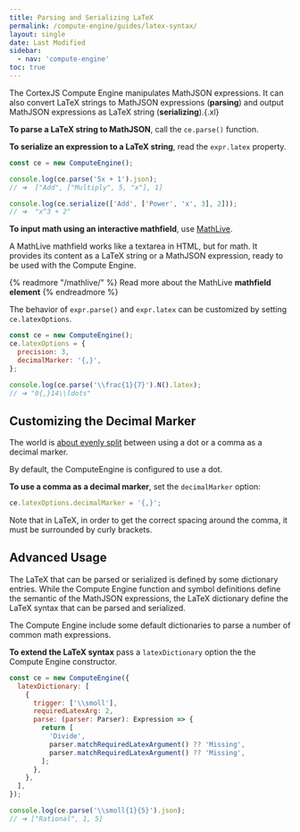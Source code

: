 ```yaml
---
title: Parsing and Serializing LaTeX
permalink: /compute-engine/guides/latex-syntax/
layout: single
date: Last Modified
sidebar:
  - nav: 'compute-engine'
toc: true
---
```



The CortexJS Compute Engine manipulates MathJSON expressions. It can also
convert LaTeX strings to MathJSON expressions (**parsing**) and output MathJSON
expressions as LaTeX string (**serializing**).{.xl}

**To parse a LaTeX string to MathJSON**, call the `ce.parse()` function.

**To serialize an expression to a LaTeX string**, read the `expr.latex`
property.

```javascript
const ce = new ComputeEngine();

console.log(ce.parse('5x + 1').json);
// ➔  ["Add", ["Multiply", 5, "x"], 1]

console.log(ce.serialize(['Add', ['Power', 'x', 3], 2]));
// ➔  "x^3 + 2"
```

**To input math using an interactive mathfield**, use [MathLive](/mathlive/).

A MathLive mathfield works like a textarea in HTML, but for math. It provides
its content as a LaTeX string or a MathJSON expression, ready to be used with
the Compute Engine.

{% readmore "/mathlive/" %} Read more about the MathLive <strong>mathfield element</strong>
{% endreadmore %}

The behavior of `expr.parse()` and `expr.latex` can be customized by setting
`ce.latexOptions`.

```javascript
const ce = new ComputeEngine();
ce.latexOptions = {
  precision: 3,
  decimalMarker: '{,}',
};

console.log(ce.parse('\\frac{1}{7}').N().latex);
// ➔ "0{,}14\\ldots"
```

## Customizing the Decimal Marker

The world is
[about evenly split](https://en.wikipedia.org/wiki/Decimal_separator#/media/File:DecimalSeparator.svg)
between using a dot or a comma as a decimal marker.

By default, the ComputeEngine is configured to use a dot.

**To use a comma as a decimal marker**, set the `decimalMarker` option:

```ts
ce.latexOptions.decimalMarker = '{,}';
```

Note that in LaTeX, in order to get the correct spacing around the comma, it
must be surrounded by curly brackets.

## Advanced Usage

The LaTeX that can be parsed or serialized is defined by some dictionary
entries. While the Compute Engine function and symbol definitions define the
semantic of the MathJSON expressions, the LaTeX dictionary define the LaTeX
syntax that can be parsed and serialized.

The Compute Engine include some default dictionaries to parse a number of common
math expressions.

**To extend the LaTeX syntax** pass a `latexDictionary` option the the Compute
Engine constructor.

```javascript
const ce = new ComputeEngine({
  latexDictionary: [
    {
      trigger: ['\\smoll'],
      requiredLatexArg: 2,
      parse: (parser: Parser): Expression => {
        return [
          'Divide',
          parser.matchRequiredLatexArgument() ?? 'Missing',
          parser.matchRequiredLatexArgument() ?? 'Missing',
        ];
      },
    },
  ],
});

console.log(ce.parse('\\smoll{1}{5}').json);
// ➔ ["Rational", 1, 5]
```
